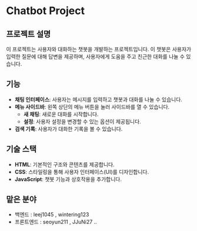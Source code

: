 # Chatbot Project

## 프로젝트 설명
이 프로젝트는 사용자와 대화하는 챗봇을 개발하는 프로젝트입니다. 이 챗봇은 사용자가 입력한 질문에 대해 답변을 제공하며, 사용자에게 도움을 주고 친근한 대화를 나눌 수 있습니다.

## 기능
- **채팅 인터페이스**: 사용자는 메시지를 입력하고 챗봇과 대화를 나눌 수 있습니다.
- **메뉴 사이드바**: 왼쪽 상단의 메뉴 버튼을 눌러 사이드바를 열 수 있습니다.
  - **새 채팅**: 새로운 대화를 시작합니다.
  - **설정**: 사용자 설정을 변경할 수 있는 옵션이 제공됩니다.
- **검색 기록**: 사용자가 대화한 기록을 볼 수 있습니다.
  
## 기술 스택
- **HTML**: 기본적인 구조와 콘텐츠를 제공합니다.
- **CSS**: 스타일링을 통해 사용자 인터페이스(UI)를 디자인합니다.
- **JavaScript**: 챗봇 기능과 상호작용을 추가합니다.

## 맡은 분야
- 백엔드  :  leej1045 , wintering123
- 프론트엔드  : seoyun211 , JJuNi27 ..
